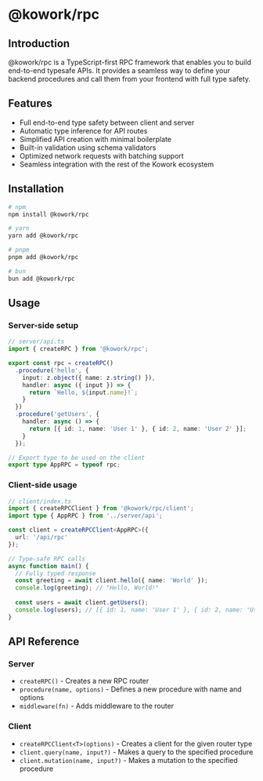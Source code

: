 # @kowork/rpc

## Introduction

@kowork/rpc is a TypeScript-first RPC framework that enables you to build end-to-end typesafe APIs. It provides a seamless way to define your backend procedures and call them from your frontend with full type safety.

## Features

- Full end-to-end type safety between client and server
- Automatic type inference for API routes
- Simplified API creation with minimal boilerplate
- Built-in validation using schema validators
- Optimized network requests with batching support
- Seamless integration with the rest of the Kowork ecosystem

## Installation

```bash
# npm
npm install @kowork/rpc

# yarn
yarn add @kowork/rpc

# pnpm
pnpm add @kowork/rpc

# bun
bun add @kowork/rpc
```

## Usage

### Server-side setup

```typescript
// server/api.ts
import { createRPC } from '@kowork/rpc';

export const rpc = createRPC()
  .procedure('hello', {
    input: z.object({ name: z.string() }),
    handler: async ({ input }) => {
      return `Hello, ${input.name}!`;
    }
  })
  .procedure('getUsers', {
    handler: async () => {
      return [{ id: 1, name: 'User 1' }, { id: 2, name: 'User 2' }];
    }
  });

// Export type to be used on the client
export type AppRPC = typeof rpc;
```

### Client-side usage

```typescript
// client/index.ts
import { createRPCClient } from '@kowork/rpc/client';
import type { AppRPC } from '../server/api';

const client = createRPCClient<AppRPC>({
  url: '/api/rpc'
});

// Type-safe RPC calls
async function main() {
  // Fully typed response
  const greeting = await client.hello({ name: 'World' });
  console.log(greeting); // "Hello, World!"
  
  const users = await client.getUsers();
  console.log(users); // [{ id: 1, name: 'User 1' }, { id: 2, name: 'User 2' }]
}
```

## API Reference

### Server

- `createRPC()` - Creates a new RPC router
- `procedure(name, options)` - Defines a new procedure with name and options
- `middleware(fn)` - Adds middleware to the router

### Client

- `createRPCClient<T>(options)` - Creates a client for the given router type
- `client.query(name, input?)` - Makes a query to the specified procedure
- `client.mutation(name, input?)` - Makes a mutation to the specified procedure
